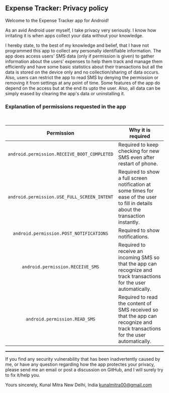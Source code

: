 ## Expense Tracker: Privacy policy

Welcome to the Expense Tracker app for Android!

As an avid Android user myself, I take privacy very seriously.
I know how irritating it is when apps collect your data without your knowledge.

I hereby state, to the best of my knowledge and belief, that I have not programmed this app to collect any personally identifiable information. The app does access users' SMS data (only if permission is given) to gather information about the users' expenses to help them track and manage them efficiently and have some basic statistics about their transactions but all the data is stored on the device only and no collection/sharing of data occurs. Also, users can restrict the app to read SMS by denying the permission or removing it from settings at any point of time. Some features of the app do depend on the access but at the end its upto the user. Also, all data can be simply erased by clearing the app's data or uninstalling it.

### Explanation of permissions requested in the app

<br/>

| Permission | Why it is required |
| :---: | --- |
| `android.permission.RECEIVE_BOOT_COMPLETED` | Required to keep checking for new SMS even after restart of phone. |
| `android.permission.USE_FULL_SCREEN_INTENT` | Required to show a full screen notification at some times for ease of the user to fill in details about the transaction instantly. |
| `android.permission.POST_NOTIFICATIONS` | Required to show notifications. |
| `android.permission.RECEIVE_SMS` | Required to receive an incoming SMS so that the app can recognize and track transactions for the user automatically. |
| `android.permission.READ_SMS` | Required to read the content of SMS received so that the app can recognize and track transactions for the user automatically. |

 <hr style="border:1px solid gray">

If you find any security vulnerability that has been inadvertently caused by me, or have any question regarding how the app protectes your privacy, please send me an email or post a discussion on GitHub, and I will surely try to fix it/help you.

Yours sincerely,
Kunal Mitra
New Delhi, India
kunalmitra00@gmail.com
